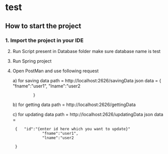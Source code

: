 # test

## How to start the project

### 1. Import the project in your IDE
2. Run Script present in Database folder make sure database name is test
4. Run Spring project
5. Open PostMan and use following request
	
	a) for saving data
		path = http://localhost:2626/savingData
		json data = {
					"fname":"user1",
					"lname":"user2
				
				}
	b) for getting data
		path = http://localhost:2626/gettingData

	c) for updating data
		path = http://localhost:2626/updatingData
           json data = 

		{	"id":"{enter id here which you want to update}"
					"fname":"user1",
					"lname":"user2
				
		}
